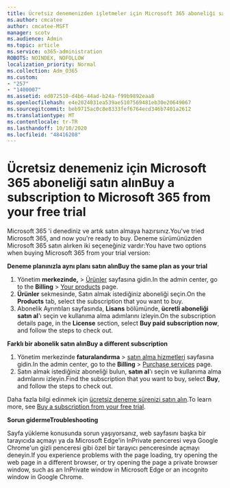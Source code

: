 ```yaml
---
title: Ücretsiz denemenizden işletmeler için Microsoft 365 aboneliği satın alın
ms.author: cmcatee
author: cmcatee-MSFT
manager: scotv
ms.audience: Admin
ms.topic: article
ms.service: o365-administration
ROBOTS: NOINDEX, NOFOLLOW
localization_priority: Normal
ms.collection: Adm_O365
ms.custom:
- "257"
- "1400007"
ms.assetid: ed072510-d4b6-44ad-b24a-f99b9892eaa8
ms.openlocfilehash: e4e2024031ea539ae5107569481eb30e20649067
ms.sourcegitcommit: beb9715ac0c8e8333fef6764ecd346b7401a2612
ms.translationtype: MT
ms.contentlocale: tr-TR
ms.lasthandoff: 10/10/2020
ms.locfileid: "48416208"
---
```

# <a name="buy-a-subscription-to-microsoft-365-from-your-free-trial"></a><span data-ttu-id="dc3f4-102">Ücretsiz denemeniz için Microsoft 365 aboneliği satın alın</span><span class="sxs-lookup"><span data-stu-id="dc3f4-102">Buy a subscription to Microsoft 365 from your free trial</span></span>

<span data-ttu-id="dc3f4-103">Microsoft 365 'i denediniz ve artık satın almaya hazırsınız.</span><span class="sxs-lookup"><span data-stu-id="dc3f4-103">You've tried Microsoft 365, and now you're ready to buy.</span></span> <span data-ttu-id="dc3f4-104">Deneme sürümünüzden Microsoft 365 satın alırken iki seçeneğiniz vardır:</span><span class="sxs-lookup"><span data-stu-id="dc3f4-104">You have two options when buying Microsoft 365 from your trial version:</span></span>
  
 <span data-ttu-id="dc3f4-105">**Deneme planınızla aynı planı satın alın**</span><span class="sxs-lookup"><span data-stu-id="dc3f4-105">**Buy the same plan as your trial**</span></span>
  
1. <span data-ttu-id="dc3f4-106">Yönetim **merkezinde,** \> [Ürünler](https://go.microsoft.com/fwlink/p/?linkid=842054) sayfasına gidin.</span><span class="sxs-lookup"><span data-stu-id="dc3f4-106">In the admin center, go to the **Billing** \> [Your products](https://go.microsoft.com/fwlink/p/?linkid=842054) page.</span></span>
2. <span data-ttu-id="dc3f4-107">**Ürünler** sekmesinde, Satın almak istediğiniz aboneliği seçin.</span><span class="sxs-lookup"><span data-stu-id="dc3f4-107">On the **Products** tab, select the subscription that you want to buy.</span></span>
3. <span data-ttu-id="dc3f4-108">Abonelik Ayrıntıları sayfasında, **Lisans** bölümünde, **ücretli aboneliği satın al**'ı seçin ve kullanıma alma adımlarını izleyin.</span><span class="sxs-lookup"><span data-stu-id="dc3f4-108">On the subscription details page, in the **License** section, select **Buy paid subscription now**, and follow the steps to check out.</span></span>
 
<span data-ttu-id="dc3f4-109">**Farklı bir abonelik satın alın**</span><span class="sxs-lookup"><span data-stu-id="dc3f4-109">**Buy a different subscription**</span></span>
  
1. <span data-ttu-id="dc3f4-110">Yönetim merkezinde **faturalandırma** \> [satın alma hizmetleri](https://go.microsoft.com/fwlink/p/?linkid=868433) sayfasına gidin.</span><span class="sxs-lookup"><span data-stu-id="dc3f4-110">In the admin center, go to the **Billing** \> [Purchase services](https://go.microsoft.com/fwlink/p/?linkid=868433) page.</span></span>
2. <span data-ttu-id="dc3f4-111">Satın almak istediğiniz aboneliği bulun, **satın al**'ı seçin ve kullanıma alma adımlarını izleyin.</span><span class="sxs-lookup"><span data-stu-id="dc3f4-111">Find the subscription that you want to buy, select **Buy**, and follow the steps to check out.</span></span>

<span data-ttu-id="dc3f4-112">Daha fazla bilgi edinmek için [ücretsiz deneme sürenizi satın alın](https://docs.microsoft.com/microsoft-365/commerce/try-or-buy-microsoft-365#buy-a-subscription-from-your-free-trial).</span><span class="sxs-lookup"><span data-stu-id="dc3f4-112">To learn more, see [Buy a subscription from your free trial](https://docs.microsoft.com/microsoft-365/commerce/try-or-buy-microsoft-365#buy-a-subscription-from-your-free-trial).</span></span>

<span data-ttu-id="dc3f4-113">**Sorun giderme**</span><span class="sxs-lookup"><span data-stu-id="dc3f4-113">**Troubleshooting**</span></span>

<span data-ttu-id="dc3f4-114">Sayfa yükleme konusunda sorun yaşıyorsanız, web sayfasını başka bir tarayıcıda açmayı ya da Microsoft Edge'in InPrivate penceresi veya Google Chrome'un gizli penceresi gibi özel bir tarayıcı penceresinde açmayı deneyin.</span><span class="sxs-lookup"><span data-stu-id="dc3f4-114">If you experience problems with the page loading, try opening the web page in a different browser, or try opening the page a private browser window, such as an InPrivate window in Microsoft Edge or an incognito window in Google Chrome.</span></span>